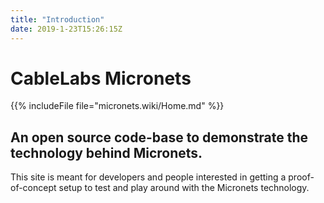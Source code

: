```yaml
---
title: "Introduction"
date: 2019-1-23T15:26:15Z
---
```


# CableLabs Micronets

{{% includeFile file="micronets.wiki/Home.md" %}}

## An open source code-base to demonstrate the technology behind Micronets.
This site is meant for developers and people interested in getting a proof-of-concept setup to test and play around with the Micronets technology.
